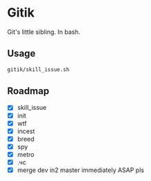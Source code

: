 # Gitik

Git's little sibling. In bash.


## Usage
```bash
gitik/skill_issue.sh
```

## Roadmap

- [x] skill_issue
- [x] init
- [x] wtf
- [x] incest
- [x] breed
- [x] spy
- [x] metro
- [x] .чс
- [x] merge dev in2 master immediately ASAP pls
